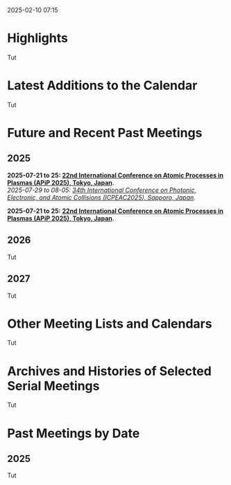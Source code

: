 <head>
  <link rel="stylesheet" href="assets/style.css">
</head>

2025-02-10 07:15

# Highlights
Tut

# Latest Additions to the Calendar

Tut

# Future and Recent Past Meetings

## 2025
**2025-07-21 to 25: [22nd International Conference on Atomic Processes in Plasmas (APiP 2025), Tokyo, Japan](https://yebisu.ils.uec.ac.jp/apip2025/).**<br>
*2025-07-29 to 08-05: [34th International Conference on Photonic, Electronic, and Atomic Collisions (ICPEAC2025), Sapporo, Japan](https://icpeac2025.jp).*

**2025-07-21 to 25: [22nd International Conference on Atomic Processes in Plasmas (APiP 2025), Tokyo, Japan](https://yebisu.ils.uec.ac.jp/apip2025/).**<br>

## 2026
Tut

## 2027
Tut

# Other Meeting Lists and Calendars
Tut

# Archives and Histories of Selected Serial Meetings
Tut

# Past Meetings by Date

## 2025
Tut
